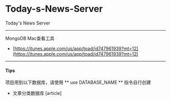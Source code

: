 # Today-s-News-Server
Today's News Server

---

MongoDB Mac查看工具

- [https://itunes.apple.com/us/app/toad/id747961939?mt=12](https://itunes.apple.com/us/app/toad/id747961939?mt=12)



---

#### Tips
项目用到以下数据库，请使用 ** use DATABASE_NAME ** 指令自行创建
- 文章分类数据库 [article]
